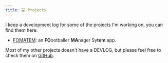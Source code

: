 ```yaml
---
title: 💻 Projects 
---
```


I keep a development log for some of the projects I'm working on, you can find them here:

+ [FOMATEM](https://github.com/betty2310/FOMATEM): an **FO**ootballer **MA**nager Sy**tem** app.

Most of my other projects doesn't have a DEVLOG, but please feel free to check them on [GitHub](https://github.com/betty2310?tab=repositories).
